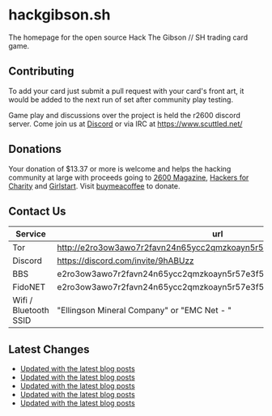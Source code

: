 # hackgibson.sh
The homepage for the open source Hack The Gibson // SH trading card game.


## Contributing

To add your card just submit a pull request with your card's front art, it would be added to the next run of set after community play testing.

Game play and discussions over the project is held the r2600 discord server. Come join us at [Discord](https://discord.com/invite/9hABUzz) or via IRC at https://www.scuttled.net/


## Donations

Your donation of $13.37 or more is welcome and helps the hacking community at large with proceeds going to [2600 Magazine](https://2600.com/), [Hackers for Charity](https://hackersforcharity.org) and [Girlstart](https://girlstart.org).  Visit [buymeacoffee](https://www.buymeacoffee.com/hackgibson.sh) to donate.


## Contact Us

Service | url
-|-
Tor | http://e2ro3ow3awo7r2favn24n65ycc2qmzkoayn5r57e3f56nvjwdcgg32ad.onion
Discord | https://discord.com/invite/9hABUzz
BBS | e2ro3ow3awo7r2favn24n65ycc2qmzkoayn5r57e3f56nvjwdcgg32ad.onion:23
FidoNET | e2ro3ow3awo7r2favn24n65ycc2qmzkoayn5r57e3f56nvjwdcgg32ad.onion:24554
Wifi / Bluetooth SSID | "Ellingson Mineral Company" or "EMC Net - <fidonet address>"

## Latest Changes
<!-- BLOG-POST-LIST:START -->
- [Updated with the latest blog posts](https://github.com/DFW2600/hackgibson.sh/commit/d23254405d73630521a49d17fa0099095d6da1e0)
- [Updated with the latest blog posts](https://github.com/DFW2600/hackgibson.sh/commit/c61cec1ca48230d0553d5032ea0477e75b6a9105)
- [Updated with the latest blog posts](https://github.com/DFW2600/hackgibson.sh/commit/fbeaab60712c147a27b843098c0abcefe3ed6665)
- [Updated with the latest blog posts](https://github.com/DFW2600/hackgibson.sh/commit/ae1625b5ce5f2574d89d6754d438e3a3f530ffd4)
- [Updated with the latest blog posts](https://github.com/DFW2600/hackgibson.sh/commit/cc856777ba72f6bdd08565f4ea01eac2e52c7414)
<!-- BLOG-POST-LIST:END -->
